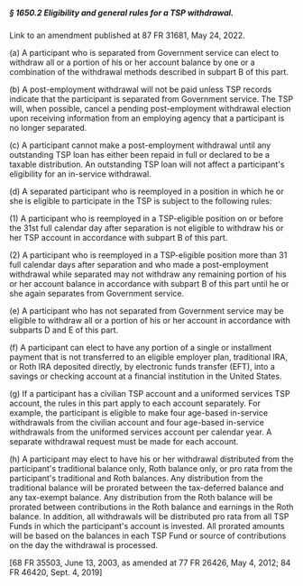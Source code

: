 ##### § 1650.2 Eligibility and general rules for a TSP withdrawal. #####

Link to an amendment published at 87 FR 31681, May 24, 2022.

(a) A participant who is separated from Government service can elect to withdraw all or a portion of his or her account balance by one or a combination of the withdrawal methods described in subpart B of this part.

(b) A post-employment withdrawal will not be paid unless TSP records indicate that the participant is separated from Government service. The TSP will, when possible, cancel a pending post-employment withdrawal election upon receiving information from an employing agency that a participant is no longer separated.

(c) A participant cannot make a post-employment withdrawal until any outstanding TSP loan has either been repaid in full or declared to be a taxable distribution. An outstanding TSP loan will not affect a participant's eligibility for an in-service withdrawal.

(d) A separated participant who is reemployed in a position in which he or she is eligible to participate in the TSP is subject to the following rules:

(1) A participant who is reemployed in a TSP-eligible position on or before the 31st full calendar day after separation is not eligible to withdraw his or her TSP account in accordance with subpart B of this part.

(2) A participant who is reemployed in a TSP-eligible position more than 31 full calendar days after separation and who made a post-employment withdrawal while separated may not withdraw any remaining portion of his or her account balance in accordance with subpart B of this part until he or she again separates from Government service.

(e) A participant who has not separated from Government service may be eligible to withdraw all or a portion of his or her account in accordance with subparts D and E of this part.

(f) A participant can elect to have any portion of a single or installment payment that is not transferred to an eligible employer plan, traditional IRA, or Roth IRA deposited directly, by electronic funds transfer (EFT), into a savings or checking account at a financial institution in the United States.

(g) If a participant has a civilian TSP account and a uniformed services TSP account, the rules in this part apply to each account separately. For example, the participant is eligible to make four age-based in-service withdrawals from the civilian account and four age-based in-service withdrawals from the uniformed services account per calendar year. A separate withdrawal request must be made for each account.

(h) A participant may elect to have his or her withdrawal distributed from the participant's traditional balance only, Roth balance only, or pro rata from the participant's traditional and Roth balances. Any distribution from the traditional balance will be prorated between the tax-deferred balance and any tax-exempt balance. Any distribution from the Roth balance will be prorated between contributions in the Roth balance and earnings in the Roth balance. In addition, all withdrawals will be distributed pro rata from all TSP Funds in which the participant's account is invested. All prorated amounts will be based on the balances in each TSP Fund or source of contributions on the day the withdrawal is processed.

[68 FR 35503, June 13, 2003, as amended at 77 FR 26426, May 4, 2012; 84 FR 46420, Sept. 4, 2019]